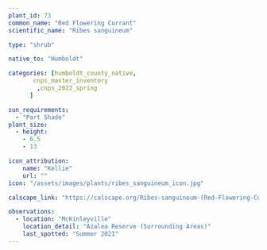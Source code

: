 ```yaml
---
plant_id: 73
common_name: "Red Flowering Currant"
scientific_name: "Ribes sanguineum"

type: "shrub"

native_to: "Humboldt"

categories: [humboldt_county_native,
       cnps_master_inventory
        ,cnps_2022_spring
      ]

sun_requirements:
  - "Part Shade"
plant_size:
  - height: 
    - 6.5
    - 13

icon_attribution: 
    name: "Kellie"
    url: "" 
icon: "/assets/images/plants/ribes_sanguineum_icon.jpg"

calscape_link: "https://calscape.org/Ribes-sanguineum-(Red-Flowering-Currant)"

observations: 
  - location: "McKinleyville"
    location_detail: "Azalea Reserve (Surrounding Areas)"
    last_spotted: "Summer 2021"
---
```


